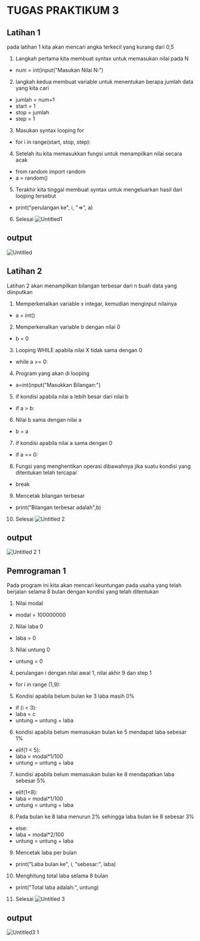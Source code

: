 # TUGAS PRAKTIKUM 3

## Latihan 1
pada latihan 1 kita akan mencari angka terkecil yang kurang dari 0,5
1. Langkah pertama kita membuat syntax untuk memasukan nilai pada N
- num = int(input("Masukan Nilai N:")
2. langkah kedua membuat variable untuk menentukan berapa jumlah data yang kita cari 
- jumlah = num+1
- start = 1
- stop = jumlah
- step = 1
3. Masukan syntax looping for
- for i in range(start, stop, step):
4. Setelah itu kita memasukkan fungsi untuk menampilkan nilai secara acak
- from random import random
- a = random()
5. Terakhir kita tinggal membuat syntax untuk mengeluarkan hasil dari looping tersebut
- print("perulangan ke", i, "=>", a)
6. Selesai
![Untitled1](https://user-images.githubusercontent.com/56240221/68084832-84896d00-fe6d-11e9-8a75-6cd7f6370d6b.jpg)
## output
![Untitled](https://user-images.githubusercontent.com/56240221/68084875-b1d61b00-fe6d-11e9-9679-cb9ca5dd51b5.jpg)


## Latihan 2
Latihan 2 akan menampilkan bilangan terbesar dari n buah data yang diinputkan
1. Memperkenalkan variable x integar, kemudian menginput nilainya
- a = int()
2. Memperkenalkan variable b dengan nilai 0 
- b = 0
3. Looping WHILE apabila nilai X tidak sama dengan 0
- while a >= 0:
4. Program yang akan di looping
- a=int(input("Masukkan Bilangan:")
5. if kondisi apabila nilai a lebih besar dari nilai b
- if a > b:
6. Nilai b sama dengan nilai a
- b = a
7. if kondisi apabila nilai a sama dengan 0 
- if a == 0:
8. Fungsi yang menghentikan operasi dibawahnya jika suatu kondisi yang ditentukan telah tercapai
- break
9. Mencetak bilangan terbesar
- print("Bilangan terbesar adalah",b)
10. Selesai
![Untitled 2](https://user-images.githubusercontent.com/56240221/68084926-e518aa00-fe6d-11e9-9516-eeb9a44d52a9.jpg)
## output
![Untitled 2 1](https://user-images.githubusercontent.com/56240221/68084947-26a95500-fe6e-11e9-8b1b-2eb5816b22b8.jpg)
## Pemrograman 1
Pada program ini kita akan mencari keuntungan pada usaha yang telah berjalan selama 8 bulan dengan kondisi yang telah ditentukan
1. Nilai modal
- modal = 100000000
2. Nilai laba 0
- laba = 0
3. Nilai untung 0
- untung = 0
4. perulangan i dengan nilai awal 1, nilai akhir 9 dan step 1
- for i in range (1,9):
5. Kondisi apabila belum bulan ke 3 laba masih 0%
- if (i < 3):
- laba = c
- untung = untung + laba
6.  kondisi apabila belum memasukan bulan ke 5 mendapat laba sebesar 1%
- elif(1 < 5):
- laba = modal*1/100
- untung = untung + laba 
7. kondisi apabila belum memasukan bulan ke 8 mendapatkan laba sebesar 5%
- elif(1<8):
- laba = modal*1/100
- untung = untung + laba
8. Pada bulan ke 8 laba menurun 2% sehingga laba bulan ke 8 sebesar 3%
- else:
- laba = modal*2/100
- untung = untung + laba
9. Mencetak laba per bulan
- print("Laba bulan ke", i, "sebesar:", laba)
10. Menghitung total laba selama 8 bulan 
- print("Total laba adalah:", untung)
11. Selesai
![Untitled 3](https://user-images.githubusercontent.com/56240221/68085014-3cb71580-fe6e-11e9-8df9-c9a65d2e9c1e.jpg)
## output 
![Untitled3 1](https://user-images.githubusercontent.com/56240221/68085027-5fe1c500-fe6e-11e9-87c3-9fd2ffa739fe.jpg)

